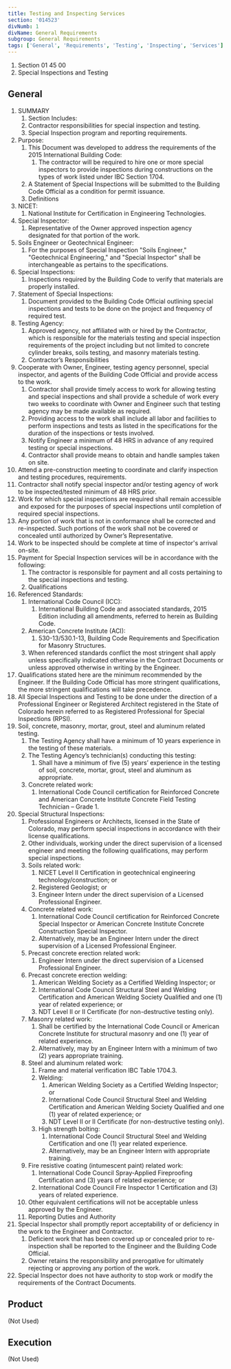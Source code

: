 ```yaml
---
title: Testing and Inspecting Services
section: '014523'
divNumb: 1
divName: General Requirements
subgroup: General Requirements
tags: ['General', 'Requirements', 'Testing', 'Inspecting', 'Services']
---
```


   1. Section 01 45 00
   1. Special Inspections and Testing

## General

1. SUMMARY
   1. Section Includes:
	1. Contractor responsibilities for special inspection and testing.
	2. Special Inspection program and reporting requirements.
2. Purpose:
	1. This Document was developed to address the requirements of the 2015 International Building Code:
		1. The contractor will be required to hire one or more special inspectors to provide inspections during constructions on the types of work listed under IBC Section 1704.
	2. A Statement of Special Inspections will be submitted to the Building Code Official as a condition for permit issuance. 
	3. Definitions
3. NICET:
      1. National Institute for Certification in Engineering Technologies.
4. Special Inspector:
      1. Representative of the Owner approved inspection agency designated for that portion of the work.
5. Soils Engineer or Geotechnical Engineer:
      1. For the purposes of Special Inspection "Soils Engineer," "Geotechnical Engineering," and "Special Inspector" shall be interchangeable as pertains to the specifications.
6. Special Inspections:
      1. Inspections required by the Building Code to verify that materials are properly installed.
7. Statement of Special Inspections:
      1. Document provided to the Building Code Official outlining special inspections and tests to be done on the project and frequency of required test.
8. Testing Agency:
      1. Approved agency, not affiliated with or hired by the Contractor, which is responsible for the materials testing and special inspection requirements of the project including but not limited to concrete cylinder breaks, soils testing, and masonry materials testing.
	1. Contractor’s Responsibilities
9. Cooperate with Owner, Engineer, testing agency personnel, special inspector, and agents of the Building Code Official and provide access to the work.
	1. Contractor shall provide timely access to work for allowing testing and special inspections and shall provide a schedule of work every two weeks to coordinate with Owner and Engineer such that testing agency may be made available as required.
	2. Providing access to the work shall include all labor and facilities to perform inspections and tests as listed in the specifications for the duration of the inspections or tests involved.
	3. Notify Engineer a minimum of 48 HRS in advance of any required testing or special inspections.
	4. Contractor shall provide means to obtain and handle samples taken on site.
10. Attend a pre-construction meeting to coordinate and clarify inspection and testing procedures, requirements.
11. Contractor shall notify special inspector and/or testing agency of work to be inspected/tested minimum of 48 HRS prior.
12. Work for which special inspections are required shall remain accessible and exposed for the purposes of special inspections until completion of required special inspections.
13. Any portion of work that is not in conformance shall be corrected and re-inspected. Such portions of the work shall not be covered or concealed until authorized by Owner’s Representative.
14. Work to be inspected should be complete at time of inspector's arrival on-site.
15. Payment for Special Inspection services will be in accordance with the following:
	1. The contractor is responsible for payment and all costs pertaining to the special inspections and testing.
	2. Qualifications
16. Referenced Standards:
	1. International Code Council (ICC):
		1. International Building Code and associated standards, 2015 Edition including all amendments, referred to herein as Building Code.
	2. American Concrete Institute (ACI):
		1. 530-13/530.1-13, Building Code Requirements and Specification for Masonry Structures.
	3. When referenced standards conflict the most stringent shall apply unless specifically indicated otherwise in the Contract Documents or unless approved otherwise in writing by the Engineer.
17. Qualifications stated here are the minimum recommended by the Engineer. If the Building Code Official has more stringent qualifications, the more stringent qualifications will take precedence.
18. All Special Inspections and Testing to be done under the direction of a Professional Engineer or Registered Architect registered in the State of Colorado herein referred to as Registered Professional for Special Inspections (RPSI).
19. Soil, concrete, masonry, mortar, grout, steel and aluminum related testing.
	1. The Testing Agency shall have a minimum of 10 years experience in the testing of these materials.
	2. The Testing Agency’s technician(s) conducting this testing:
		1. Shall have a minimum of five (5) years’ experience in the testing of soil, concrete, mortar, grout, steel and aluminum as appropriate.
	3. Concrete related work:
		1. International Code Council certification for Reinforced Concrete and American Concrete Institute Concrete Field Testing Technician – Grade 1.
20. Special Structural Inspections:
	1. Professional Engineers or Architects, licensed in the State of Colorado, may perform special inspections in accordance with their license qualifications.
	2. Other individuals, working under the direct supervision of a licensed engineer and meeting the following qualifications, may perform special inspections.
	3. Soils related work:
		1. NICET Level II Certification in geotechnical engineering technology/construction; or
		2. Registered Geologist; or
		3. Engineer Intern under the direct supervision of a Licensed Professional Engineer.
	4. Concrete related work:
		1. International Code Council certification for Reinforced Concrete Special Inspector or American Concrete Institute Concrete Construction Special Inspector.
		2. Alternatively, may be an Engineer Intern under the direct supervision of a Licensed Professional Engineer.
	5. Precast concrete erection related work:
		1. Engineer Intern under the direct supervision of a Licensed Professional Engineer.
	6. Precast concrete erection welding:
		1. American Welding Society as a Certified Welding Inspector; or
		2. International Code Council Structural Steel and Welding Certification and American Welding Society Qualified and one (1) year of related experience; or
		3. NDT Level II or II Certificate (for non-destructive testing only).
	7. Masonry related work:
		1. Shall be certified by the International Code Council or American Concrete Institute for structural masonry and one (1) year of related experience.
		2. Alternatively, may by an Engineer Intern with a minimum of two (2) years appropriate training.
	8. Steel and aluminum related work:
		1. Frame and material verification IBC Table 1704.3.
		2. Welding:
			1. American Welding Society as a Certified Welding Inspector; or
			2. International Code Council Structural Steel and Welding Certification and American Welding Society Qualified and one (1) year of related experience; or
			3. NDT Level II or II Certificate (for non-destructive testing only).
		3. High strength bolting:
			1. International Code Council Structural Steel and Welding Certification and one (1) year related experience.
			2. Alternatively, may be an Engineer Intern with appropriate training.
	9. Fire resistive coating (intumescent paint) related work:
		1. International Code Council Spray-Applied Fireproofing Certification and (3) years of related experience; or
		2. International Code Council Fire Inspector 1 Certification and (3) years of related experience.
	10. Other equivalent certifications will not be acceptable unless approved by the Engineer.
	11. Reporting Duties and Authority
21. Special Inspector shall promptly report acceptability of or deficiency in the work to the Engineer and Contractor.
	1. Deficient work that has been covered up or concealed prior to re-inspection shall be reported to the Engineer and the Building Code Official.
	2. Owner retains the responsibility and prerogative for ultimately rejecting or approving any portion of the work.
22. Special Inspector does not have authority to stop work or modify the requirements of the Contract Documents.

## Product 

 (Not Used)


## Execution

 (Not Used)

